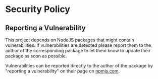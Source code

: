 # Security Policy

## Reporting a Vulnerability

This project depends on NodeJS packages that might contain vulnerabilities. If vulnerabilities are detected please report them to the author of the corresponding package to let them know to update their package as soon as possible.

Vulnerabilities can be reported directly to the author of the package by "reporting a vulnerability" on their page on [npmjs.com](https://www.npmjs.com).
